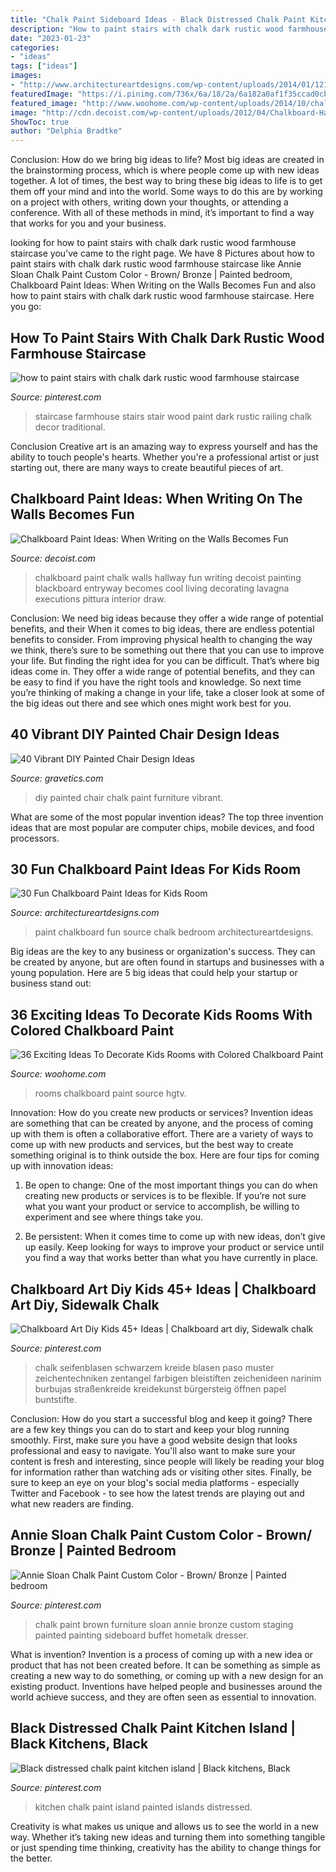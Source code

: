 ```yaml
---
title: "Chalk Paint Sideboard Ideas - Black Distressed Chalk Paint Kitchen Island"
description: "How to paint stairs with chalk dark rustic wood farmhouse staircase"
date: "2023-01-23"
categories:
- "ideas"
tags: ["ideas"]
images:
- "http://www.architectureartdesigns.com/wp-content/uploads/2014/01/1215.jpg"
featuredImage: "https://i.pinimg.com/736x/6a/18/2a/6a182a0af1f35ccad0cb81115e55ead5--chalk-paint-kitchen-kitchen-islands.jpg"
featured_image: "http://www.woohome.com/wp-content/uploads/2014/10/chalkboards-in-kids-rooms-25.jpg"
image: "http://cdn.decoist.com/wp-content/uploads/2012/04/Chalkboard-Hallway.png1.jpg"
ShowToc: true
author: "Delphia Bradtke"
---
```



Conclusion: How do we bring big ideas to life?
Most big ideas are created in the brainstorming process, which is where people come up with new ideas together. A lot of times, the best way to bring these big ideas to life is to get them off your mind and into the world. Some ways to do this are by working on a project with others, writing down your thoughts, or attending a conference. With all of these methods in mind, it’s important to find a way that works for you and your business.

	

		
looking for how to paint stairs with chalk dark rustic wood farmhouse staircase you've came to the right page. We have 8 Pictures about how to paint stairs with chalk dark rustic wood farmhouse staircase like Annie Sloan Chalk Paint Custom Color - Brown/ Bronze | Painted bedroom, Chalkboard Paint Ideas: When Writing on the Walls Becomes Fun and also how to paint stairs with chalk dark rustic wood farmhouse staircase. Here you go:
		
    
## How To Paint Stairs With Chalk Dark Rustic Wood Farmhouse Staircase

<img loading=lazy src="https://i.pinimg.com/736x/9b/50/8b/9b508b4c367559b3bde684f66e73aee7.jpg" onerror="this.onerror=null;this.src='https://tse1.mm.bing.net/th?id=OIP.3yxP8GbkRyTv28erVTpdYwHaLH&amp;pid=15.1';" alt="how to paint stairs with chalk dark rustic wood farmhouse staircase">

_Source: pinterest.com_

>staircase farmhouse stairs stair wood paint dark rustic railing chalk decor traditional. 

	

Conclusion
Creative art is an amazing way to express yourself and has the ability to touch people's hearts. Whether you're a professional artist or just starting out, there are many ways to create beautiful pieces of art.

    
## Chalkboard Paint Ideas: When Writing On The Walls Becomes Fun

<img loading=lazy src="http://cdn.decoist.com/wp-content/uploads/2012/04/Chalkboard-Hallway.png1.jpg" onerror="this.onerror=null;this.src='https://tse1.mm.bing.net/th?id=OIP.G6GrEDlVkwQ0v2okHxqMhQHaJ4&amp;pid=15.1';" alt="Chalkboard Paint Ideas: When Writing on the Walls Becomes Fun">

_Source: decoist.com_

>chalkboard paint chalk walls hallway fun writing decoist painting blackboard entryway becomes cool living decorating lavagna executions pittura interior draw. 

	

Conclusion: We need big ideas because they offer a wide range of potential benefits, and their
When it comes to big ideas, there are endless potential benefits to consider. From improving physical health to changing the way we think, there’s sure to be something out there that you can use to improve your life. But finding the right idea for you can be difficult. That’s where big ideas come in. They offer a wide range of potential benefits, and they can be easy to find if you have the right tools and knowledge. So next time you’re thinking of making a change in your life, take a closer look at some of the big ideas out there and see which ones might work best for you.

    
## 40 Vibrant DIY Painted Chair Design Ideas

<img loading=lazy src="http://www.gravetics.com/wp-content/uploads/2017/08/DIY-Chalk-Paint-Furniture-Ideas.jpg" onerror="this.onerror=null;this.src='https://tse2.mm.bing.net/th?id=OIP.iD7nBk0XLgfU3K5AGmONGAHaLH&amp;pid=15.1';" alt="40 Vibrant DIY Painted Chair Design Ideas">

_Source: gravetics.com_

>diy painted chair chalk paint furniture vibrant. 

	

What are some of the most popular invention ideas?
The top three invention ideas that are most popular are computer chips, mobile devices, and food processors.

    
## 30 Fun Chalkboard Paint Ideas For Kids Room

<img loading=lazy src="http://www.architectureartdesigns.com/wp-content/uploads/2014/01/1215.jpg" onerror="this.onerror=null;this.src='https://tse4.mm.bing.net/th?id=OIP.bwPn8-ekeD9u131U1mEofAAAAA&amp;pid=15.1';" alt="30 Fun Chalkboard Paint Ideas for Kids Room">

_Source: architectureartdesigns.com_

>paint chalkboard fun source chalk bedroom architectureartdesigns. 

	

Big ideas are the key to any business or organization's success. They can be created by anyone, but are often found in startups and businesses with a young population. Here are 5 big ideas that could help your startup or business stand out: 

    
## 36 Exciting Ideas To Decorate Kids Rooms With Colored Chalkboard Paint

<img loading=lazy src="http://www.woohome.com/wp-content/uploads/2014/10/chalkboards-in-kids-rooms-25.jpg" onerror="this.onerror=null;this.src='https://tse3.mm.bing.net/th?id=OIP.zEgxJ4HGA_qyYuE_KQ92jQHaKE&amp;pid=15.1';" alt="36 Exciting Ideas To Decorate Kids Rooms with Colored Chalkboard Paint">

_Source: woohome.com_

>rooms chalkboard paint source hgtv. 

	

Innovation: How do you create new products or services?
Invention ideas are something that can be created by anyone, and the process of coming up with them is often a collaborative effort. There are a variety of ways to come up with new products and services, but the best way to create something original is to think outside the box. Here are four tips for coming up with innovation ideas:
1. Be open to change: One of the most important things you can do when creating new products or services is to be flexible. If you’re not sure what you want your product or service to accomplish, be willing to experiment and see where things take you.

2. Be persistent: When it comes time to come up with new ideas, don’t give up easily. Keep looking for ways to improve your product or service until you find a way that works better than what you have currently in place.

    
## Chalkboard Art Diy Kids 45+ Ideas | Chalkboard Art Diy, Sidewalk Chalk

<img loading=lazy src="https://i.pinimg.com/736x/76/70/ff/7670ff8fb5691a666df2e8d700742efb.jpg" onerror="this.onerror=null;this.src='https://tse1.mm.bing.net/th?id=OIP.Cu3ijgZIfgV5nGT7zp_XYgAAAA&amp;pid=15.1';" alt="Chalkboard Art Diy Kids 45+ Ideas | Chalkboard art diy, Sidewalk chalk">

_Source: pinterest.com_

>chalk seifenblasen schwarzem kreide blasen paso muster zeichentechniken zentangel farbigen bleistiften zeichenideen narinim burbujas straßenkreide kreidekunst bürgersteig öffnen papel buntstifte. 

	

Conclusion: How do you start a successful blog and keep it going?
There are a few key things you can do to start and keep your blog running smoothly. First, make sure you have a good website design that looks professional and easy to navigate. You'll also want to make sure your content is fresh and interesting, since people will likely be reading your blog for information rather than watching ads or visiting other sites. Finally, be sure to keep an eye on your blog's social media platforms - especially Twitter and Facebook - to see how the latest trends are playing out and what new readers are finding.

    
## Annie Sloan Chalk Paint Custom Color - Brown/ Bronze | Painted Bedroom

<img loading=lazy src="https://i.pinimg.com/736x/ca/9e/01/ca9e01cbc8d2171de49edd6c8ae34209--diy-painting-painting-furniture.jpg" onerror="this.onerror=null;this.src='https://tse3.mm.bing.net/th?id=OIP.2TznKfGLOsqNiS4xYpHQHgHaKE&amp;pid=15.1';" alt="Annie Sloan Chalk Paint Custom Color - Brown/ Bronze | Painted bedroom">

_Source: pinterest.com_

>chalk paint brown furniture sloan annie bronze custom staging painted painting sideboard buffet hometalk dresser. 

	

What is invention?
Invention is a process of coming up with a new idea or product that has not been created before. It can be something as simple as creating a new way to do something, or coming up with a new design for an existing product. Inventions have helped people and businesses around the world achieve success, and they are often seen as essential to innovation.

    
## Black Distressed Chalk Paint Kitchen Island | Black Kitchens, Black

<img loading=lazy src="https://i.pinimg.com/736x/6a/18/2a/6a182a0af1f35ccad0cb81115e55ead5--chalk-paint-kitchen-kitchen-islands.jpg" onerror="this.onerror=null;this.src='https://tse4.mm.bing.net/th?id=OIP.j6hdFj4TBMOIOCiJH0OalQDhEs&amp;pid=15.1';" alt="Black distressed chalk paint kitchen island | Black kitchens, Black">

_Source: pinterest.com_

>kitchen chalk paint island painted islands distressed. 

	

Creativity is what makes us unique and allows us to see the world in a new way. Whether it’s taking new ideas and turning them into something tangible or just spending time thinking, creativity has the ability to change things for the better.

